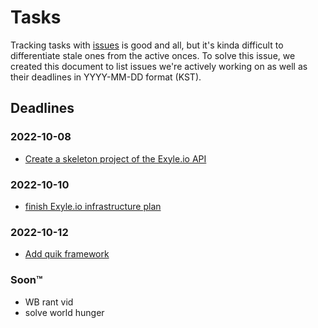 # Tasks

Tracking tasks with [issues](https://github.com/exyleio/exyleio/issues)
is good and all, but it's kinda difficult to differentiate stale ones
from the active onces. To solve this issue, we created this document to
list issues we're actively working on as well as their deadlines in
YYYY-MM-DD format (KST).

## Deadlines

### 2022-10-08

- [Create a skeleton project of the Exyle.io API](https://github.com/exyleio/exyleio/issues/58)

### 2022-10-10

- [finish Exyle.io infrastructure plan](https://github.com/exyleio/exyleio/issues/15)

### 2022-10-12

- [Add quik framework](https://github.com/exyleio/exyleio/issues/57)

### Soon™

- WB rant vid
- solve world hunger
